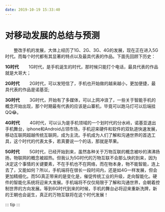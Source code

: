 ```yaml
---
date: 2019-10-19 15:33:40
---
```

# 对移动发展的总结与预测
&emsp;&emsp;整改手机的发展，大体上经历了1G、2G、3G、4G的发展，现在正在进入5G时代。而每个时代都有其显著的特点以及最具代表的作品。下面先回顾下历史：

**1G时代**
&emsp;&emsp;1G时代，是手机诞生的时代，那时候只能打个电话，最具代表的作品就是大哥大；

**2G时代**
&emsp;&emsp;2G时代，可以发短信了，手机也开始做的越来越小，更加便捷，最具代表的作品是诺基亚;

**3G时代**
&emsp;&emsp;3G时代，开始有了多媒体，可以上网冲浪了，一些关于智能手机的概念开始出现，那个时期最有代表的应该是山寨机，毕竟可以跑马灯可以后端挂QQ😂。

**4G时代**
&emsp;&emsp;4G时代，可以认为是手机领域的一个划时代的分水岭，诺基亚退出手机舞台，iphone和Android占领市场，手机迎来硬件和软件的双轨道快速发展，移动互联网超越传统互联网，成为主流。手机成为人们了解和沟通世界的首选工具，这个时代的代表太多，若真要说一个的话，那就是苹果。

**5G时代**
&emsp;&emsp;5G时代，已经开始到来，虽然各种关于万物互联的概念被吵的沸沸扬扬，物联网的概念被超热。但我认为5G时代的万物互联不会那么快的到来，因为决定这个事情的关键要素，不在手机也不在网络，而在物本身，物不能智能，连上去了，又能如何？所以，手机端将在很长一段时间内，还是如4G一样发展，但会更加精细化。而5G真正带来的是变化是，催促传统工业的升级，走向智能化。硬件的智能化系统将迎来大发展。手机端将不仅仅局限于了解和沟通世界，会朝着控制世界的方向发展。等到6G时代到来的时候，手机的舞台必将迎来重新洗牌，新的王朝也会诞生，真正的万物互联将在这个时代发展！


::: tip 
:::

